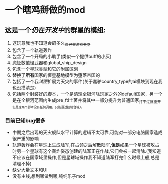 # 一个瞎鸡掰做的mod
## 这是一个***仍在开发中***的群星的模组:

1. 这玩意我也不知道会鸽多久<sub>~~自己做游戏去咯~~<sub>
2. 包含了一个轨道轰炸
3. 包含了一个开局的小助手(类似一个提供buff的小灰)
4. 魔怔数值怪武器和global_ship_design
5. 包含一个星球类型和它的附属区划
6. 替换了**所有**国家的恒星基地模型为堕落帝国的
7. 包括了一个我*试图*扩展为天灾的事件(关于蠢驴country_type的ai模块到现在我也没摸清楚)
8. 包括两个封装好的脚本，一个是清理全银河除玩家之外的default国家，另一个是在全银河范围内生成pre_ftl土著并将其中一部分提升为普通国家<sub>打不过就重开<sub>但是这两个脚本没有任何调用，只能通过控制台输入

### 目前已知bug很多
- 中期之后出现的天灾舰队水平计算的逻辑不太可靠,可能对一部分电脑国家造成很严重的影响
- 轨道轰炸会在星球上生成陆军,在占领之后解散陆军,**但是**如果一个星球被攻占时另一个星球有这个轰炸姿态创建的陆军正在作战,它们会被一起清除.(我知道不应该在国家域里操作,但是星球域操作我不知道陆军打完什么时候上船,总是清理不掉)
- 缺少大量文本和UI
- 没有主线,想到哪做到哪,纯纯乐子mod
